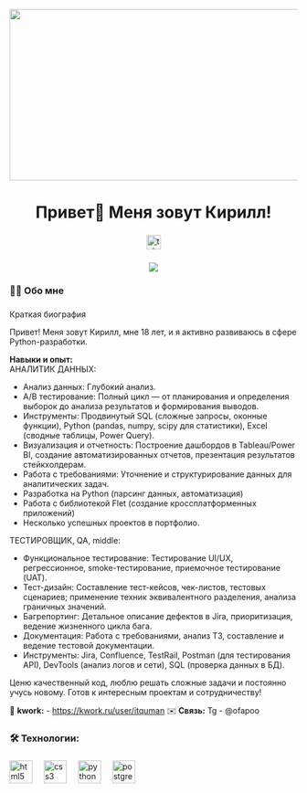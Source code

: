 <br clear="both">

<div align="center">
  <img height="300" width="600" src="https://user-images.githubusercontent.com/74038190/225813708-98b745f2-7d22-48cf-9150-083f1b00d6c9.gif"  />
</div>

###

<h1 align="center">Привет👋 Меня зовут Кирилл!</h1>

###

<div align="center">
  <a href="https://t.me/xividee" target="_blank">
    <img src="https://img.shields.io/static/v1?message=Telegram&logo=telegram&label=&color=2CA5E0&logoColor=white&labelColor=&style=for-the-badge" height="25" alt="telegram logo"  />
  </a>
</div>

###

<div align="center">
  <img src="https://visitor-badge.laobi.icu/badge?page_id=filimonovalexey.filimonovalexey&"  />
</div>

###

<h3 align="left">👩‍💻  Обо мне</h3>

###

<p align="left">Краткая биография 

Привет! Меня зовут Кирилл, мне 18 лет, и я активно развиваюсь в сфере Python-разработки.  

**Навыки и опыт:**  
АНАЛИТИК ДАННЫХ:
- Анализ данных: Глубокий анализ.
- A/B тестирование: Полный цикл — от планирования и определения выборок до анализа результатов и формирования выводов.
- Инструменты: Продвинутый SQL (сложные запросы, оконные функции), Python (pandas, numpy, scipy для статистики), Excel (сводные таблицы, Power Query).
- Визуализация и отчетность: Построение дашбордов в Tableau/Power BI, создание автоматизированных отчетов, презентация результатов стейкхолдерам.
- Работа с требованиями: Уточнение и структурирование данных для аналитических задач.
- Разработка на Python (парсинг данных, автоматизация)  
- Работа с библиотекой Flet (создание кроссплатформенных приложений)  
- Несколько успешных проектов в портфолио.


ТЕСТИРОВЩИК, QA, middle:
- Функциональное тестирование: Тестирование UI/UX, регрессионное, smoke-тестирование, приемочное тестирование (UAT).
- Тест-дизайн: Составление тест-кейсов, чек-листов, тестовых сценариев; применение техник эквивалентного разделения, анализа граничных значений.
- Багрепортинг: Детальное описание дефектов в Jira, приоритизация, ведение жизненного цикла бага.
- Документация: Работа с требованиями, анализ ТЗ, составление и ведение тестовой документации.
- Инструменты: Jira, Confluence, TestRail, Postman (для тестирования API), DevTools (анализ логов и сети), SQL (проверка данных в БД).



  

Ценю качественный код, люблю решать сложные задачи и постоянно учусь новому. Готов к интересным проектам и сотрудничеству!  


🚩 **kwork:** - https://kwork.ru/user/itquman
✉️ **Связь:** Tg - @ofapoo</p>

###


###

<h3 align="left">🛠 Технологии:</h3>

###

<div align="left">
  <img src="https://cdn.jsdelivr.net/gh/devicons/devicon/icons/html5/html5-original.svg" height="40" alt="html5 logo"  />
  <img width="12" />
  <img src="https://cdn.jsdelivr.net/gh/devicons/devicon/icons/css3/css3-original.svg" height="40" alt="css3 logo"  />
  <img width="12" />
  <img src="https://skillicons.dev/icons?i=py" height="40" alt="python logo"  />
  <img width="12" />
  <img src="https://skillicons.dev/icons?i=postgres" height="40" alt="postgresql logo"  />
</div>

###


